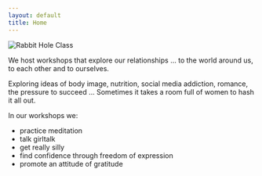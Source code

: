 ```yaml
---
layout: default
title: Home
---
```


<aside class="pullout">
    <img src="{{ site.baseurl }}media/class.jpg" alt="Rabbit Hole Class">
</aside>

We host workshops that explore our relationships &hellip;
to the world around us,
to each other and to ourselves.

Exploring ideas of body image,
nutrition,
social media addiction,
romance,
the pressure to succeed
&hellip;
Sometimes it takes a room full of women
to hash it all out. 

In our workshops we:

* practice meditation
* talk girltalk
* get really silly
* find confidence through freedom of expression  
* promote an attitude of gratitude
